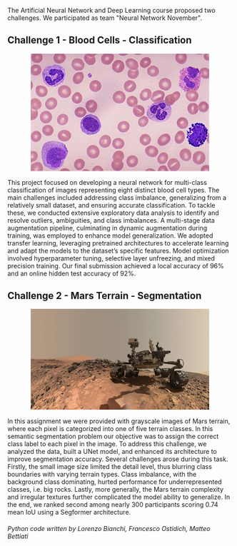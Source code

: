 The Artificial Neural Network and Deep Learning course proposed two challenges.
We participated as team "Neural Network November".

## Challenge 1 - Blood Cells - Classification
<p align="center">
  <img src="images/blood-cell.jpg" alt="Blood cell sample" width="400">
</p>
This project focused on developing a neural network for multi-class classification of images representing eight distinct blood cell types. 
The main challenges included addressing class imbalance, generalizing from a relatively small dataset, and ensuring accurate classification. 
To tackle these, we conducted extensive exploratory data analysis to identify and resolve outliers, ambiguities, and class imbalances. 
A multi-stage data augmentation pipeline, culminating in dynamic augmentation during training, was employed to enhance model generalization.
We adopted transfer learning, leveraging pretrained architectures to accelerate learning and adapt the models to the dataset’s specific features.
Model optimization involved hyperparameter tuning, selective layer unfreezing, and mixed precision training. 
Our final submission achieved a local accuracy of 96% and an online hidden test accuracy of 92%.

## Challenge 2 - Mars Terrain - Segmentation
<p align="center">
  <img src="images/mars-terrain.jpg" alt="Mars terrain sample" width="400">
</p>
In this assignment we were provided with grayscale images of Mars terrain, where each pixel is categorized into one of five terrain classes. 
In this semantic segmentation problem our objective was to assign the correct class label to each pixel in the image. 
To address this challenge, we analyzed the data, built a UNet model, and enhanced its architecture to improve segmentation accuracy.
Several challenges arose during this task. 
Firstly, the small image size limited the detail level, thus blurring class boundaries with varying terrain types.
Class imbalance, with the background class dominating, hurted performance for underrepresented classes, i.e. big rocks. 
Lastly, more generally, the Mars terrain complexity and irregular textures further complicated the model ability to generalize.
In the end, we ranked second among nearly 300 participants scoring 0.74 mean IoU using a Segformer architecture.

###### Python code written by Lorenzo Bianchi, Francesco Ostidich, Matteo Bettiati
